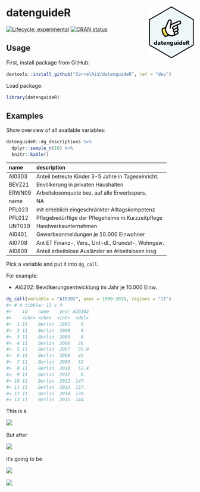 
<!-- README.md is generated from README.Rmd. Please edit that file -->

# datenguideR <img src='man/figures/logo.png' align="right" height="139" />

<!-- badges: start -->

[![Lifecycle:
experimental](https://img.shields.io/badge/lifecycle-experimental-orange.svg)](https://www.tidyverse.org/lifecycle/#experimental)
[![CRAN
status](https://www.r-pkg.org/badges/version/Projects)](https://cran.r-project.org/package=Projects)
<!-- badges: end -->

## Usage

First, install package from GitHub:

``` r
devtools::install_github("CorrelAid/datenguideR", ref = "dev")
```

Load package:

``` r
library(datenguideR)
```

## Examples

Show overview of all available variables:

``` r
datenguideR::dg_descriptions %>%
  dplyr::sample_n(10) %>% 
  knitr::kable()
```

| name   | description                                        |
| :----- | :------------------------------------------------- |
| AI0303 | Anteil betreute Kinder 3-5 Jahre in Tageseinricht. |
| BEVZ21 | Bevölkerung in privaten Haushalten                 |
| ERWN09 | Arbeitslosenquote bez. auf alle Erwerbspers.       |
| name   | NA                                                 |
| PFL023 | mit erheblich eingeschränkter Alltagskompetenz     |
| PFL012 | Pflegebedürftige der Pflegeheime m.Kurzzeitpflege  |
| UNT019 | Handwerksunternehmen                               |
| AI0401 | Gewerbeanmeldungen je 10.000 Einwohner             |
| AI0708 | Ant ET Finanz-, Vers., Unt-dl., Grundst-, Wohngsw. |
| AI0809 | Anteil arbeitslose Ausländer an Arbeitslosen insg. |

Pick a variable and put it into `dg_call`.

For example:

  - *AI0202*: Bevölkerungsentwicklung im Jahr je 10.000 Einw.

<!-- end list -->

``` r
dg_call(variable = "AI0202", year = 1990:2018, regions = "11")
#> # A tibble: 13 x 4
#>    id    name    year AI0202
#>    <chr> <chr>  <int>  <dbl>
#>  1 11    Berlin  1995    0  
#>  2 11    Berlin  2000    0  
#>  3 11    Berlin  2005    0  
#>  4 11    Berlin  2006   26  
#>  5 11    Berlin  2007   35.9
#>  6 11    Berlin  2008   45  
#>  7 11    Berlin  2009   32  
#>  8 11    Berlin  2010   52.4
#>  9 11    Berlin  2011    0  
#> 10 11    Berlin  2012  147. 
#> 11 11    Berlin  2013  137. 
#> 12 11    Berlin  2014  139. 
#> 13 11    Berlin  2015  144.
```

This is a

![](http://www.wipsociology.org/wp-content/uploads/2017/12/banner.png)

But after

![](https://media1.tenor.com/images/72bf7922ac0b07b2f7f8f630e4ae01d2/tenor.gif?itemid=11364811)

it’s going to be

![](https://media.giphy.com/media/5fQyd7jM58m5y/giphy.gif)

![](https://media.giphy.com/media/26n6xUPFFv1DtdO80/giphy.gif)
